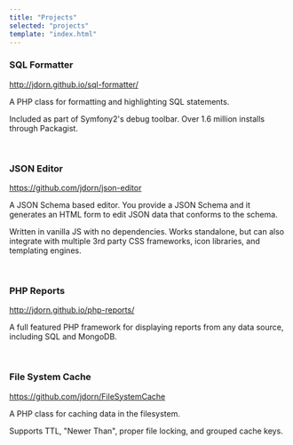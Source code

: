 ```yaml
---
title: "Projects"
selected: "projects"
template: "index.html"
---
```



<h3 class='red'>SQL Formatter</h3>
<a href='http://jdorn.github.io/sql-formatter/' target='_blank'>http://jdorn.github.io/sql-formatter/</a>

A PHP class for formatting and highlighting SQL statements.

Included as part of Symfony2's debug toolbar.  Over 1.6 million installs through Packagist.

<br>

<h3 class='red'>JSON Editor</h3>
<a href='https://github.com/jdorn/json-editor' target='_blank'>https://github.com/jdorn/json-editor</a>

A JSON Schema based editor.  You provide a JSON Schema and it generates an HTML form to edit JSON data that conforms to the schema.  

Written in vanilla JS with no dependencies.  Works standalone, but can also integrate with multiple 3rd party CSS frameworks, icon libraries, and templating engines.

<br>

<h3 class='red'>PHP Reports</h3>
<a href='http://jdorn.github.io/php-reports/' target='_blank'>http://jdorn.github.io/php-reports/</a>

A full featured PHP framework for displaying reports from any data source, including SQL and MongoDB.

<br>

<h3 class='red'>File System Cache</h3>
<a href='https://github.com/jdorn/FileSystemCache' target='_blank'>https://github.com/jdorn/FileSystemCache</a>

A PHP class for caching data in the filesystem.

Supports TTL, "Newer Than", proper file locking, and grouped cache keys.